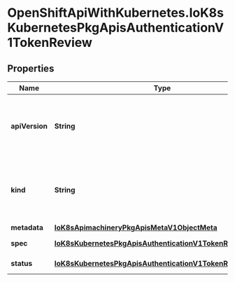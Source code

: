# OpenShiftApiWithKubernetes.IoK8sKubernetesPkgApisAuthenticationV1TokenReview

## Properties
Name | Type | Description | Notes
------------ | ------------- | ------------- | -------------
**apiVersion** | **String** | APIVersion defines the versioned schema of this representation of an object. Servers should convert recognized schemas to the latest internal value, and may reject unrecognized values. More info: http://releases.k8s.io/HEAD/docs/devel/api-conventions.md#resources | [optional] 
**kind** | **String** | Kind is a string value representing the REST resource this object represents. Servers may infer this from the endpoint the client submits requests to. Cannot be updated. In CamelCase. More info: http://releases.k8s.io/HEAD/docs/devel/api-conventions.md#types-kinds | [optional] 
**metadata** | [**IoK8sApimachineryPkgApisMetaV1ObjectMeta**](IoK8sApimachineryPkgApisMetaV1ObjectMeta.md) |  | [optional] 
**spec** | [**IoK8sKubernetesPkgApisAuthenticationV1TokenReviewSpec**](IoK8sKubernetesPkgApisAuthenticationV1TokenReviewSpec.md) | Spec holds information about the request being evaluated | 
**status** | [**IoK8sKubernetesPkgApisAuthenticationV1TokenReviewStatus**](IoK8sKubernetesPkgApisAuthenticationV1TokenReviewStatus.md) | Status is filled in by the server and indicates whether the request can be authenticated. | [optional] 


